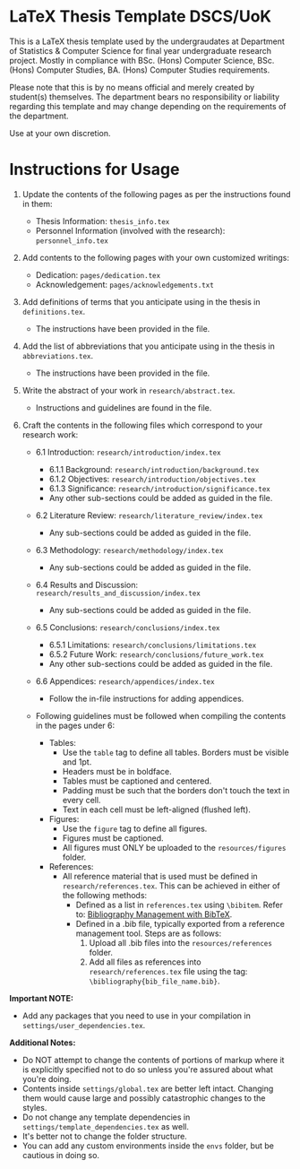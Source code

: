 # LaTeX Thesis Template DSCS/UoK

This is a LaTeX thesis template used by the undergraudates at Department of Statistics & Computer Science for final year undergraduate research project.
Mostly in compliance with BSc. (Hons) Computer Science, BSc. (Hons) Computer Studies, BA. (Hons) Computer Studies requirements.

Please note that this is by no means official and merely created by student(s) themselves. The department bears no responsibility or liability regarding this template and may change depending on the requirements of the department.

Use at your own discretion.

# Instructions for Usage

1. Update the contents of the following pages as per the instructions found in them:
    - Thesis Information: `thesis_info.tex`
    - Personnel Information (involved with the research): `personnel_info.tex`

2. Add contents to the following pages with your own customized writings:
    - Dedication: `pages/dedication.tex`
    - Acknowledgement: `pages/acknowledgements.txt`

3. Add definitions of terms that you anticipate using in the thesis in `definitions.tex`.
    - The instructions have been provided in the file.

4. Add the list of abbreviations that you anticipate using in the thesis in `abbreviations.tex`.
    - The instructions have been provided in the file.

5. Write the abstract of your work in `research/abstract.tex`.
    - Instructions and guidelines are found in the file.

6. Craft the contents in the following files which correspond to your research work:
    - 6.1 Introduction: `research/introduction/index.tex`
        - 6.1.1 Background: `research/introduction/background.tex`
        - 6.1.2 Objectives: `research/introduction/objectives.tex`
        - 6.1.3 Significance: `research/introduction/significance.tex`
        - Any other sub-sections could be added as guided in the file.

    - 6.2 Literature Review: `research/literature_review/index.tex`
        - Any sub-sections could be added as guided in the file.

    - 6.3 Methodology: `research/methodology/index.tex`
        - Any sub-sections could be added as guided in the file.

    - 6.4 Results and Discussion: `research/results_and_discussion/index.tex`
        - Any sub-sections could be added as guided in the file.

    - 6.5 Conclusions: `research/conclusions/index.tex`
        - 6.5.1 Limitations: `research/conclusions/limitations.tex`
        - 6.5.2 Future Work: `research/conclusions/future_work.tex`
        - Any other sub-sections could be added as guided in the file.

    - 6.6 Appendices: `research/appendices/index.tex`
        - Follow the in-file instructions for adding appendices.

    - Following guidelines must be followed when compiling the contents in the pages under 6:
        - Tables:
            - Use the `table` tag to define all tables. Borders must be visible and 1pt.
            - Headers must be in boldface.
            - Tables must be captioned and centered.
            - Padding must be such that the borders don't touch the text in every cell.
            - Text in each cell must be left-aligned (flushed left).
        - Figures:
            - Use the `figure` tag to define all figures.
            - Figures must be captioned.
            - All figures must ONLY be uploaded to the `resources/figures` folder.
        - References:
            - All reference material that is used must be defined in `research/references.tex`. This can be achieved in either of the following methods:
                - Defined as a list in `references.tex` using `\bibitem`. Refer to: [Bibliography Management with BibTeX](https://www.overleaf.com/learn/latex/Bibliography_management_with_bibtex).
                - Defined in a .bib file, typically exported from a reference management tool. Steps are as follows:
                    1. Upload all .bib files into the `resources/references` folder.
                    2. Add all files as references into `research/references.tex` file using the tag: `\bibliography{bib_file_name.bib}`.

**Important NOTE:**
- Add any packages that you need to use in your compilation in `settings/user_dependencies.tex`.

**Additional Notes:**
- Do NOT attempt to change the contents of portions of markup where it is explicitly specified not to do so unless you're assured about what you're doing.
- Contents inside `settings/global.tex` are better left intact. Changing them would cause large and possibly catastrophic changes to the styles.
- Do not change any template dependencies in `settings/template_dependencies.tex` as well.
- It's better not to change the folder structure.
- You can add any custom environments inside the `envs` folder, but be cautious in doing so.
